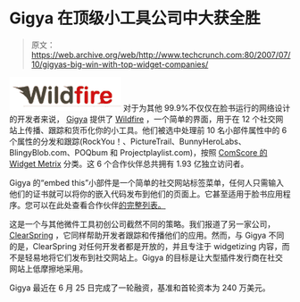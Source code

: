 # Gigya 在顶级小工具公司中大获全胜

> 原文：<https://web.archive.org/web/http://www.techcrunch.com:80/2007/07/10/gigyas-big-win-with-top-widget-companies/>

[![](img/98bfc8f5bff075bd58c467c17eb59b57.png)](https://web.archive.org/web/20160913201159/http://www.crunchbase.com/company/gigya) 对于为其他 99.9%不仅仅在脸书运行的网络设计的开发者来说， [Gigya](https://web.archive.org/web/20160913201159/http://www.crunchbase.com/company/gigya) 提供了 [Wildfire](https://web.archive.org/web/20160913201159/http://www.techcrunch.com/2007/04/09/gigya-to-ease-widget-publishing-on-social-networks/) ，一个简单的界面，用于在 12 个社交网站上传播、跟踪和货币化你的小工具。他们被选中处理前 10 名小部件属性中的 6 个属性的分发和跟踪(RockYou！、PictureTrail、BunnyHeroLabs、BlingyBlob.com、POQbum 和 Projectplaylist.com)，按照 [ComScore 的 Widget Metrix](https://web.archive.org/web/20160913201159/http://www.comscore.com/press/release.asp?press=1471) 分类。这 6 个合作伙伴总共拥有 1.93 亿独立访问者。

Gigya 的“embed this”小部件是一个简单的社交网站标签菜单，任何人只需输入他们的证书就可以将你的嵌入代码发布到他们的页面上。它甚至适用于脸书应用程序。您可以在此处查看合作伙伴[的完整列表。](https://web.archive.org/web/20160913201159/http://gigya.com/Web/info/partners.aspx)

这是一个与其他微件工具初创公司截然不同的策略。我们报道了另一家公司， [ClearSpring](https://web.archive.org/web/20160913201159/http://www.techcrunch.com/2007/06/12/track-your-widgets-global-domination-on-clearspring/) ，它同样帮助开发者跟踪和传播他们的应用。然而，与 Gigya 不同的是，ClearSpring 对任何开发者都是开放的，并且专注于 widgetizing 内容，而不是轻易地将它们发布到社交网站上。Gigya 的目标是让大型插件发行商在社交网站上低摩擦地采用。

Gigya 最近在 6 月 25 日完成了一轮融资，基准和首轮资本为 240 万美元。
